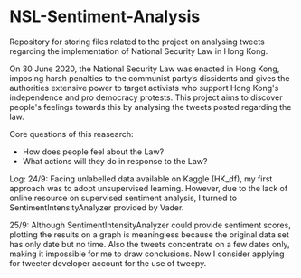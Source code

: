 # NSL-Sentiment-Analysis
Repository for storing files related to the project on analysing tweets regarding the implementation of National Security Law in Hong Kong.

On 30 June 2020, the National Security Law was enacted in Hong Kong, imposing harsh penalties to the communist party’s dissidents and gives the authorities extensive power to target activists who support Hong Kong's independence and pro democracy protests. This project aims to discover people's feelings towards this by analysing the tweets posted regarding the law.

Core questions of this reasearch:
* How does people feel about the Law?
* What actions will they do in response to the Law?

Log:
24/9: Facing unlabelled data available on Kaggle (HK_df), my first approach was to adopt unsupervised learning. However, due to the lack of online resource on supervised sentiment analysis, I turned to SentimentIntensityAnalyzer provided by Vader.

25/9: Although SentimentIntensityAnalyzer could provide sentiment scores, plotting the results on a graph is meaningless because the original data set has only date but no time. Also the tweets concentrate on a few dates only, making it impossible for me to draw conclusions. Now I consider applying for tweeter developer account for the use of tweepy.
